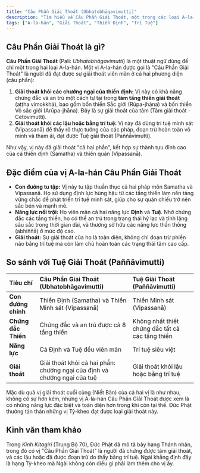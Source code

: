 ```yaml
---
title: "Câu Phần Giải Thoát (Ubhatobhāgavimutti)"
description: "Tìm hiểu về Câu Phần Giải Thoát, một trong các loại A-la-hán, là những vị đạt được giải thoát viên mãn cả hai phần Định và Tuệ."
tags: ["A-la-hán", "Giải Thoát", "Thiền Định", "Trí Tuệ"]
---
```


## Câu Phần Giải Thoát là gì?

**Câu Phần Giải Thoát** (Pali: *Ubhatobhāgavimutti*) là một thuật ngữ dùng để chỉ một trong hai loại A-la-hán. Một vị A-la-hán được gọi là "Câu Phần Giải Thoát" là người đã đạt được sự giải thoát viên mãn ở cả hai phương diện (câu phần):

1.  **Giải thoát khỏi các chướng ngại của thiền định:** Vị này có khả năng chứng đắc và an trú một cách tự tại trong **tám tầng thiền giải thoát** (aṭṭha vimokkhā), bao gồm bốn thiền Sắc giới (Rūpa-jhāna) và bốn thiền Vô sắc giới (Arūpa-jhāna). Đây là sự giải thoát của tâm (Tâm giải thoát - Cetovimutti).
2.  **Giải thoát khỏi các lậu hoặc bằng trí tuệ:** Vị này đã dùng trí tuệ minh sát (Vipassanā) để thấy rõ thực tướng của các pháp, đoạn trừ hoàn toàn vô minh và tham ái, đạt được Tuệ giải thoát (Paññāvimutti).

Như vậy, vị này đã giải thoát "cả hai phần", kết hợp sự thành tựu đỉnh cao của cả thiền định (Samatha) và thiền quán (Vipassanā).

## Đặc điểm của vị A-la-hán Câu Phần Giải Thoát

- **Con đường tu tập:** Vị này tu tập thuần thục cả hai pháp môn Samatha và Vipassanā. Họ sử dụng định lực hùng hậu từ các tầng thiền làm nền tảng vững chắc để phát triển trí tuệ minh sát, giúp cho sự quán chiếu trở nên sắc bén và mạnh mẽ.
- **Năng lực nổi trội:** Họ viên mãn cả hai năng lực **Định** và **Tuệ**. Nhờ chứng đắc các tầng thiền, họ có thể an trú trong trạng thái hỷ lạc và tĩnh lặng sâu sắc trong thời gian dài, và thường sở hữu các năng lực thần thông (abhiññā) ở mức độ cao.
- **Giải thoát:** Sự giải thoát của họ là toàn diện, không chỉ đoạn trừ phiền não bằng trí tuệ mà còn làm chủ hoàn toàn các trạng thái tâm cao cấp.

## So sánh với Tuệ Giải Thoát (Paññāvimutti)

| Tiêu chí | **Câu Phần Giải Thoát (Ubhatobhāgavimutti)** | **Tuệ Giải Thoát (Paññāvimutti)** |
| :--- | :--- | :--- |
| **Con đường chính** | Thiền Định (Samatha) và Thiền Minh sát (Vipassanā) | Thiền Minh sát (Vipassanā) |
| **Chứng đắc Thiền** | Chứng đắc và an trú được cả 8 tầng thiền | Không nhất thiết chứng đắc tất cả các tầng thiền |
| **Năng lực** | Cả Định và Tuệ đều viên mãn | Trí tuệ siêu việt |
| **Giải thoát** | Giải thoát khỏi cả hai phần: chướng ngại của định và chướng ngại của tuệ | Giải thoát khỏi lậu hoặc bằng trí tuệ |

Mặc dù quả vị giải thoát cuối cùng (Niết Bàn) của cả hai vị là như nhau, không có sự hơn kém, nhưng vị A-la-hán Câu Phần Giải Thoát được xem là có những năng lực đặc biệt và toàn diện hơn trong khi còn tại thế. Đức Phật thường tán thán những vị Tỳ-kheo đạt được loại giải thoát này.

## Kinh văn tham khảo

Trong *Kinh Kitagiri* (Trung Bộ 70), Đức Phật đã mô tả bảy hạng Thánh nhân, trong đó có vị "Câu Phần Giải Thoát" là người đã chứng được tám giải thoát, và các lậu hoặc đã được đoạn trừ do thấy bằng trí tuệ. Ngài khẳng định đây là hạng Tỳ-kheo mà Ngài không còn điều gì phải làm thêm cho vị ấy.
